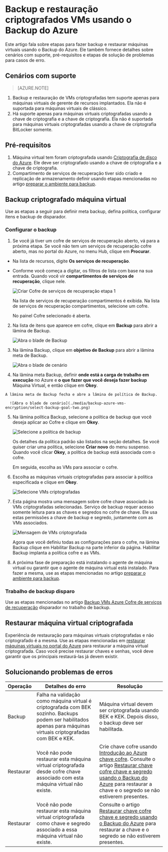 <properties
   pageTitle="Backup e restauração criptografados VMs usando o Backup do Azure"
   description="Este artigo fala sobre o backup e restauração experiência para VMs criptografadas usando criptografia de disco do Azure."
   services="backup"
   documentationCenter=""
   authors="JPallavi"
   manager="vijayts"
   editor=""/>
<tags
   ms.service="backup"
   ms.devlang="na"
   ms.topic="article"
   ms.tgt_pltfrm="na"
   ms.workload="storage-backup-recovery"
   ms.date="10/25/2016"
   ms.author="markgal; jimpark; trinadhk"/>

# <a name="backup-and-restore-encrypted-vms-using-azure-backup"></a>Backup e restauração criptografados VMs usando o Backup do Azure

Este artigo fala sobre etapas para fazer backup e restaurar máquinas virtuais usando o Backup do Azure. Ele também fornece detalhes sobre cenários com suporte, pré-requisitos e etapas de solução de problemas para casos de erro.

## <a name="supported-scenarios"></a>Cenários com suporte

> [AZURE.NOTE]
1.  Backup e restauração de VMs criptografadas tem suporte apenas para máquinas virtuais de gerente de recursos implantados. Ela não é suportada para máquinas virtuais de clássico. <br>
2.  Há suporte apenas para máquinas virtuais criptografadas usando a chave de criptografia e a chave de criptografia. Ela não é suportada para máquinas virtuais criptografadas usando a chave de criptografia BitLocker somente. <br>

## <a name="pre-requisites"></a>Pré-requisitos

1.  Máquina virtual tem foram criptografada usando [Criptografia de disco do Azure](../security/azure-security-disk-encryption.md). Ele deve ser criptografado usando a chave de criptografia e a chave de criptografia.
2.  Compartimento de serviços de recuperação tiver sido criado e replicação de armazenamento definir usando etapas mencionadas no artigo [preparar o ambiente para backup](backup-azure-arm-vms-prepare.md).

## <a name="backup-encrypted-vm"></a>Backup criptografado máquina virtual
Use as etapas a seguir para definir meta backup, defina política, configurar itens e backup de disparador.

### <a name="configure-backup"></a>Configurar o backup

1. Se você já tiver um cofre de serviços de recuperação aberto, vá para a próxima etapa. Se você não tem um serviços de recuperação cofre aberto, mas no portal do Azure, no menu Hub, clique em **Procurar**.

  - Na lista de recursos, digite **Os serviços de recuperação**.
  - Conforme você começa a digitar, os filtros de lista com base na sua entrada. Quando você vir **compartimentos de serviços de recuperação**, clique nele.
  
      ![Criar Cofre de serviços de recuperação etapa 1](./media/backup-azure-vms-encryption/browse-to-rs-vaults.png) <br/>

    Na lista de serviços de recuperação compartimentos é exibida. Na lista de serviços de recuperação compartimentos, selecione um cofre.

    No painel Cofre selecionado é aberta.

2. Na lista de itens que aparece em cofre, clique em **Backup** para abrir a lâmina de Backup.

      ![Abra o blade de Backup](./media/backup-azure-vms-encryption/select-backup.png) 
    
3. Na lâmina Backup, clique em **objetivo de Backup** para abrir a lâmina meta de Backup.

      ![Abra o blade de cenário](./media/backup-azure-vms-encryption/select-backup-goal-one.png) 
    
4.   Na lâmina meta Backup, definir **onde está a carga de trabalho em execução** no Azure e **o que fazer que você deseja fazer backup** Máquina Virtual, e então clique em **Okey**.

    A lâmina meta de Backup fecha e abre a lâmina de política de Backup.

      ![Abra o blade de cenário](./media/backup-azure-vms-encryption/select-backup-goal-two.png) 

5. Na lâmina política Backup, selecione a política de backup que você deseja aplicar ao Cofre e clique em **Okey**.

      ![Selecione a política de backup](./media/backup-azure-vms-encryption/setting-rs-backup-policy-new.png) 

    Os detalhes da política padrão são listados na seção detalhes. Se você quiser criar uma política, selecione **Criar novo** do menu suspenso. Quando você clicar **Okey**, a política de backup está associada com o cofre.

    Em seguida, escolha as VMs para associar o cofre.
    
6. Escolha as máquinas virtuais criptografadas para associar à política especificada e clique em **Okey**.

      ![Selecione VMs criptografadas](./media/backup-azure-vms-encryption/selected-encrypted-vms.png)
   
7. Esta página mostra uma mensagem sobre cofre chave associado às VMs criptografadas selecionadas. Serviço de backup requer acesso somente leitura para as chaves e segredos no cofre de chave. Ele usa estas permissões a chave de backup e segredo, juntamente com as VMs associados. 

      ![Mensagem de VMs criptografada](./media/backup-azure-vms-encryption/encrypted-vm-message.png)

      Agora que você definiu todas as configurações para o cofre, na lâmina Backup clique em Habilitar Backup na parte inferior da página. Habilitar Backup implanta a política cofre e as VMs.

8. A próxima fase de preparação está instalando o agente de máquina virtual ou garantir que o agente de máquina virtual está instalado. Para fazer a mesma, use as etapas mencionadas no artigo [preparar o ambiente para backup](backup-azure-arm-vms-prepare.md). 

### <a name="triggering-backup-job"></a>Trabalho de backup disparo
Use as etapas mencionadas no artigo [Backup VMs Azure Cofre de serviços de recuperação](backup-azure-arm-vms.md) disparador no trabalho de backup.

## <a name="restore-encrypted-vm"></a>Restaurar máquina virtual criptografada
Experiência de restauração para máquinas virtuais criptografadas e não criptografado é a mesma. Use as etapas mencionadas em [restaurar máquinas virtuais no portal do Azure](backup-azure-arm-restore-vms.md) para restaurar a máquina virtual criptografada. Caso você precise restaurar chaves e senhas, você deve garantir que os principais restaurá-las já devem existir.

## <a name="troubleshooting-errors"></a>Solucionando problemas de erros

| Operação | Detalhes do erro | Resolução |
| -------- | -------- | -------|
| Backup | Falha na validação como máquina virtual é criptografada com BEK sozinho. Backups podem ser habilitados apenas para máquinas virtuais criptografadas com BEK e KEK. | Máquina virtual devem ser criptografada usando BEK e KEK. Depois disso, o backup deve ser habilitada. |
| Restaurar | Você não pode restaurar esta máquina virtual criptografada desde cofre chave associado com esta máquina virtual não existe. | Crie chave cofre usando [Introdução ao Azure chave cofre](../key-vault/key-vault-get-started.md). Consulte o artigo [Restaurar chave cofre chave e segredo usando o Backup do Azure](backup-azure-restore-key-secret.md) para restaurar a chave e o segredo se não estiverem presentes. |
| Restaurar | Você não pode restaurar esta máquina virtual criptografada como chave e segredo associado a essa máquina virtual não existe. | Consulte o artigo [Restaurar chave cofre chave e segredo usando o Backup do Azure](backup-azure-restore-key-secret.md) para restaurar a chave e o segredo se não estiverem presentes. |
